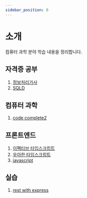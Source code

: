 ```yaml
---
sidebar_position: 0
---
```


# 소개

컴퓨터 과학 분야 학습 내용을 정리합니다.

## 자격증 공부

<!-- 1 ~ 100 -->

1. [정보처리가사](/docs/category/정보처리기사)
2. [SQLD](/docs/category/sqld)

## 컴퓨터 과학

<!-- 101 ~ 200 -->

1. [code complete2](/docs/category/code-complete2)

## 프론트엔드

<!-- 201 ~ 300 -->

1. [이펙티브 타입스크립트](/docs/category/이펙티브-타입스크립트)
2. [우아한 타입스크립트](/docs/우아한-타입스크립트)
3. [javascript](/docs/category/javascript)

## 실습

<!-- 301 ~ 400 -->

1. [rest with express](/docs/category/rest-with-express)
